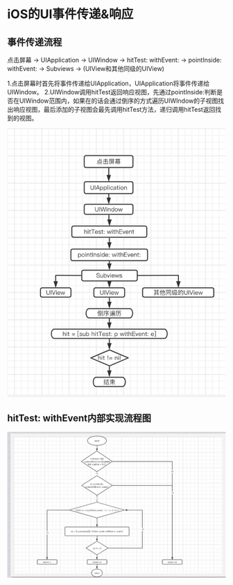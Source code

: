 # iOS的UI事件传递&响应

## 事件传递流程

点击屏幕 -> UIApplication -> UIWindow -> hitTest: withEvent: -> pointInside: withEvent: -> Subviews -> (UIView和其他同级的UIView) 

1.点击屏幕时首先将事件传递给UIApplication，UIApplication将事件传递给UIWindow。
2.UIWindow调用hitTest返回响应视图，先通过pointInside:判断是否在UIWindow范围内，如果在的话会通过倒序的方式遍历UIWIndow的子视图找出响应视图，最后添加的子视图会最先调用hitTest方法，递归调用hitTest返回找到的视图。

![image](1.jpg)


## hitTest: withEvent内部实现流程图

![image](2.jpg)
